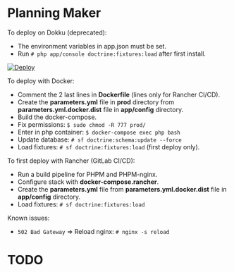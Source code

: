 # Planning Maker
To deploy on Dokku (deprecated):
- The environment variables in app.json must be set.
- Run `# php app/console doctrine:fixtures:load` after first install.

[![Deploy](https://www.herokucdn.com/deploy/button.svg)](https://heroku.com/deploy)

To deploy with Docker:
- Comment the 2 last lines in **Dockerfile** (lines only for Rancher CI/CD).
- Create the **parameters.yml** file in **prod** directory from **parameters.yml.docker.dist** file in **app/config** directory.
- Build the docker-compose.
- Fix permissions: `$ sudo chmod -R 777 prod/`
- Enter in php container: `$ docker-compose exec php bash`
- Update database: `# sf doctrine:schema:update --force`
- Load fixtures: `# sf doctrine:fixtures:load` (first deploy only).

To first deploy with Rancher (GitLab CI/CD):
- Run a build pipeline for PHPM and PHPM-nginx.
- Configure stack with **docker-compose.rancher**.
- Create the **parameters.yml** file from **parameters.yml.docker.dist** file in **app/config** directory.
- Load fixtures: `# sf doctrine:fixtures:load`

Known issues:
- `502 Bad Gateway` => Reload nginx: `# nginx -s reload`

# TODO
